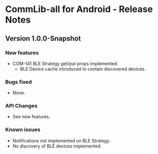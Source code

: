 CommLib-all for Android - Release Notes
=======================================

Version 1.0.0-Snapshot
-------------
### New features
* COM-141 BLE Strategy get/put props implemented.
    - BLE Device cache introduced to contain discovered devices.

### Bugs fixed
* None.

### API Changes
* See new features.

### Known issues
* Notifications not implemented on BLE Strategy.
* No discovery of BLE devices implemented.
